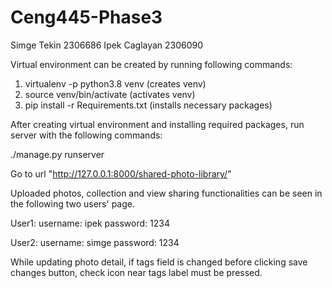# Ceng445-Phase3

Simge Tekin 2306686
Ipek Caglayan 2306090

Virtual environment can be created by running following commands:

1) virtualenv -p python3.8 venv (creates venv)
2) source venv/bin/activate (activates venv)
3) pip install -r Requirements.txt (installs necessary packages)

After creating virtual environment and installing required packages, run server with the following commands:

./manage.py runserver

Go to url "http://127.0.0.1:8000/shared-photo-library/"

Uploaded photos, collection and view sharing functionalities can be seen in the following two users' page.

User1:
username: ipek
password: 1234

User2:
username: simge
password: 1234

While updating photo detail, if tags field is changed before clicking save changes button, check icon near tags label must be pressed.  

